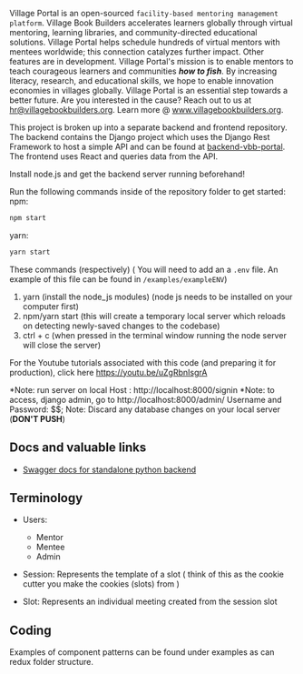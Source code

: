 Village Portal is an open-sourced `facility-based mentoring management platform`. Village Book Builders accelerates learners globally through virtual mentoring, learning libraries, and community-directed educational solutions. Village Portal helps schedule hundreds of virtual mentors with mentees worldwide; this connection catalyzes further impact. Other features are in development. Village Portal's mission is to enable mentors to teach courageous learners and communities <strong><em>how to fish</em></strong>. By increasing literacy, research, and educational skills, we hope to enable innovation economies in villages globally. Village Portal is an essential step towards a better future. Are you interested in the cause? Reach out to us at hr@villagebookbuilders.org. Learn more @ www.villagebookbuilders.org.

This project is broken up into a separate backend and frontend repository. The backend contains the Django project which uses the Django Rest Framework to host a simple API and can be found at [backend-vbb-portal](https://github.com/VilllageBookBuilders/backend-vbb-portal). The frontend uses React and queries data from the API.

Install node.js and get the backend server running beforehand!

Run the following commands inside of the repository folder to get started:
npm:

```bash
npm start
```

yarn:

```bash
yarn start
```

These commands (respectively)
( You will need to add an a `.env` file. An example of this file can be found in `/examples/exampleENV`)

1. yarn (install the node_js modules) (node js needs to be installed on your computer first)
2. npm/yarn start (this will create a temporary local server which reloads on detecting newly-saved changes to the codebase)
3. ctrl + c (when pressed in the terminal window running the node server will close the server)

For the Youtube tutorials associated with this code (and preparing it for production), click here https://youtu.be/uZgRbnIsgrA

*Note: run server on local Host : http://localhost:8000/signin
*Note: to access, django admin, go to http://localhost:8000/admin/
Username and Password: \$\$;
Note: Discard any database changes on your local server (**DON'T PUSH**)

## Docs and valuable links

- [Swagger docs for standalone python backend ](https://vbb-backend.herokuapp.com/swagger/)

## Terminology

- Users:

  - Mentor
  - Mentee
  - Admin

- Session: Represents the template of a slot ( think of this as the cookie cutter you make the cookies (slots) from )

- Slot: Represents an individual meeting created from the session slot

## Coding

Examples of component patterns can be found under examples as can redux folder structure.
